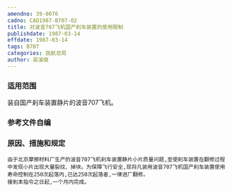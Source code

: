 ```yaml
---
amendno: 39-0076
cadno: CAD1987-B707-02
title: 对波音707飞机国产刹车装置的使用限制
publishdate: 1987-03-14
effdate: 1987-03-14
tags: B707
categories: 民航总局
author: 吴溪俊
---
```


### 适用范围 
装自国产刹车装置静片的波音707飞机。

### 参考文件自编

### 原因、措施和规定 
    由于北京摩擦材料厂生产的波音707飞机刹车装置静片小片质量问题,至使刹车装置在翻修过程中发现小片出现大量裂纹、掉块。为保障飞行安全,现将凡装用波音707飞机国产刹车装置使用寿命控制在250次起落内,已达250次起落者,一律进厂翻修。 
    接到本指令之日起,一个月内完成。
